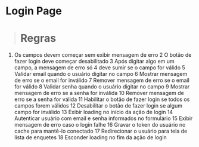 
# Login Page

> # Regras

1. Os campos devem começar sem exibir mensagem de erro
2 O botão de fazer login deve começar desabilitado
3 Após digitar algo em um campo, a mensagem de erro só 4 deve sumir se o campo for válido
5 Validar email quando o usuário digitar no campo
6 Mostrar mensagem de erro se o email for inválido
7 Remover mensagem de erro se o email for válido
8 Validar senha quando o usuário digitar no campo
9 Mostrar mensagem de erro se a senha for inválida
10 Remover mensagem de erro se a senha for válida
11 Habilitar o botão de fazer login se todos os campos forem válidos
12 Desabilitar o botão de fazer login se algum campo for inválido
13 Exibir loading no início da ação de login
14 Autenticar usuário com email e senha informados no formulário
15 Exibir mensagem de erro caso o login falhe
16 Gravar o token do usuário no cache para mantê-lo conectado
17 Redirecionar o usuário para tela de lista de enquetes
18 Esconder loading no fim da ação de login